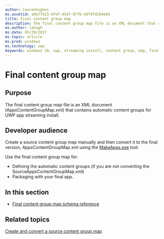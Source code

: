 ```yaml
---
author: laurenhughes
ms.assetid: ade77423-dfef-4547-877b-ddf4fdcb4e69
title: Final content group map
description: The final content group map file is an XML document that contains automatic content groups for UWP app streaming install.
ms.author: lahugh
ms.date: 03/29/2017
ms.topic: article
ms.prod: windows
ms.technology: uwp
keywords: windows 10, uwp, streaming install, content group, map, final content group, automatic content group
---
```


# Final content group map

## Purpose

The final content group map file is an XML document (AppxContentGroupMap.xml) that contains automatic content groups for UWP app streaming install.

## Developer audience

Create a source content group map manually and then convert it to the final version, AppxContentGroupMap.xml using the [MakeAppx.exe](https://docs.microsoft.com/windows/uwp/packaging/create-app-package-with-makeappx-tool) tool.

Use the final content group map for:

-   Defining the automatic content groups (if you are not converting the SourceAppxContentGroupMap.xml)
-   Packaging with your final app.

## In this section

-   [Final content group map schema reference](../FinalContentGroupMapSchema/schema-root.md)

## Related topics

[Create and convert a source content group map](https://docs.microsoft.com/windows/uwp/packaging/create-cgm)